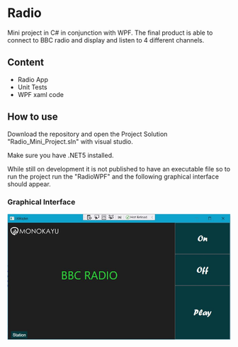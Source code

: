 # Radio

Mini project in C# in conjunction with WPF. The final product is able to connect to BBC radio and display and listen to 4 different channels.

## Content

* Radio App
* Unit Tests
* WPF xaml code

## How to use

Download the repository and open the Project Solution "Radio_Mini_Project.sln" with visual studio.

Make sure you have .NET5 installed.

While still on development it is not published to have an executable file so to run the project run the "RadioWPF" and the following graphical interface should appear.

### Graphical Interface

![](.\Images\RadioAppGui.JPG)

